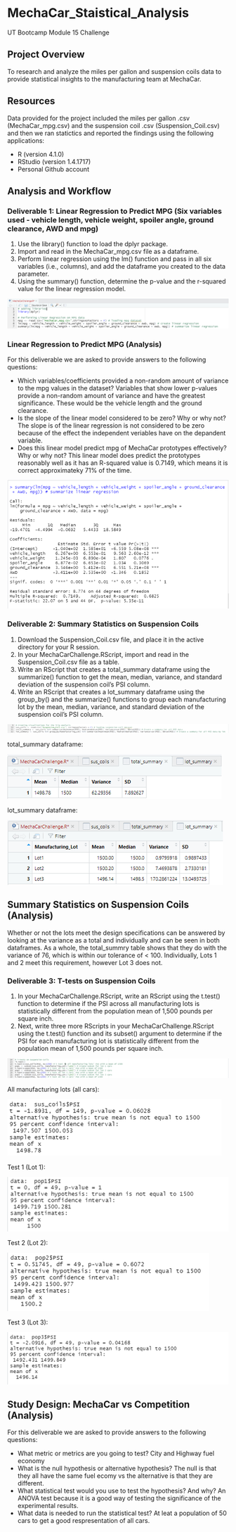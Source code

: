 # MechaCar_Staistical_Analysis

UT Bootcamp Module 15 Challenge

## Project Overview
To research and analyze the miles per gallon and suspension coils data to provide statistical insights to the manufacturing team at MechaCar.

## Resources
Data provided for the project included the miles per gallon .csv (MechaCar_mpg.csv) and the suspension coil .csv (Suspension_Coil.csv) and then we ran statictics and reported the findings using the following applications:
- R (version 4.1.0)
- RStudio (version 1.4.1717)
- Personal Github account

## Analysis and Workflow 
### Deliverable 1: Linear Regression to Predict MPG (Six variables used - vehicle length, vehicle weight, spoiler angle, ground clearance, AWD and mpg) 
1. Use the library() function to load the dplyr package.
2. Import and read in the MechaCar_mpg.csv file as a dataframe.
3. Perform linear regression using the lm() function and pass in all six variables (i.e., columns), and add the dataframe you created to the data parameter.
4. Using the summary() function, determine the p-value and the r-squared value for the linear regression model. 

![alt text](https://github.com/austin020269/MechaCar_Staistical_Analysis/blob/main/Deli_1_Image_1.PNG)

### Linear Regression to Predict MPG (Analysis)
For this deliverable we are asked to provide answers to the following questions:
- Which variables/coefficients provided a non-random amount of variance to the mpg values in the dataset?
Variables that show lower p-values provide a non-random amount of variance and have the greatest significance.  These would be the vehicle length and the ground clearance.
- Is the slope of the linear model considered to be zero? Why or why not?
The slope is of the linear regression is not considered to be zero because of the effect the independent veriables have on the depandent variable. 
- Does this linear model predict mpg of MechaCar prototypes effectively? Why or why not?
This linear model does predict the prototypes reasonably well as it has an R-squared value is 0.7149, which means it is correct approximateky 71% of the time. 

![alt text](https://github.com/austin020269/MechaCar_Staistical_Analysis/blob/main/Deli_1_Image.PNG)

### Deliverable 2: Summary Statistics on Suspension Coils
1. Download the Suspension_Coil.csv file, and place it in the active directory for your R session.
2. In your MechaCarChallenge.RScript, import and read in the Suspension_Coil.csv file as a table.
3. Write an RScript that creates a total_summary dataframe using the summarize() function to get the mean, median, variance, and standard deviation of the suspension coil’s PSI column.
4. Write an RScript that creates a lot_summary dataframe using the group_by() and the summarize() functions to group each manufacturing lot by the mean, median, variance, and standard deviation of the suspension coil’s PSI column.

![alt text](https://github.com/austin020269/MechaCar_Staistical_Analysis/blob/main/Deli_2_Image_1.PNG)

total_summary dataframe:

![alt text](https://github.com/austin020269/MechaCar_Staistical_Analysis/blob/main/Deli_2_Image_2.PNG)

lot_summary dataframe:

![alt text](https://github.com/austin020269/MechaCar_Staistical_Analysis/blob/main/Deli_2_Image_3.PNG)

## Summary Statistics on Suspension Coils (Analysis)
Whether or not the lots meet the design specifications can be answered by looking at the variance as a total and individually and can be seen in both dataframes.  As a whole, the total_summry table shows that they do with the variance of 76, which is within our tolerance of < 100.  Individually, Lots 1 and 2 meet this requirement, however Lot 3 does not.  

### Deliverable 3: T-tests on Suspension Coils
1. In your MechaCarChallenge.RScript, write an RScript using the t.test() function to determine if the PSI across all manufacturing lots is statistically different from the population mean of 1,500 pounds per square inch.
2. Next, write three more RScripts in your MechaCarChallenge.RScript using the t.test() function and its subset() argument to determine if the PSI for each manufacturing lot is statistically different from the population mean of 1,500 pounds per square inch.

![alt text](https://github.com/austin020269/MechaCar_Staistical_Analysis/blob/main/Deli_3_Image_1.PNG)

All manufacturing lots (all cars):

![alt text](https://github.com/austin020269/MechaCar_Staistical_Analysis/blob/main/Deli_3_Image_2.PNG)

Test 1 (Lot 1):

![alt text](https://github.com/austin020269/MechaCar_Staistical_Analysis/blob/main/Deli_3_Image_3.PNG)

Test 2 (Lot 2):

![alt text](https://github.com/austin020269/MechaCar_Staistical_Analysis/blob/main/Deli_3_Image_4.PNG)

Test 3 (Lot 3):

![alt text](https://github.com/austin020269/MechaCar_Staistical_Analysis/blob/main/Deli_3_Image_5.PNG)



## Study Design: MechaCar vs Competition (Analysis)
For this deliverable we are asked to provide answers to the following questions:
- What metric or metrics are you going to test? City and Highway fuel economy
- What is the null hypothesis or alternative hypothesis? The null is that they all have the same fuel ecomy vs the alternative is that they are different.
- What statistical test would you use to test the hypothesis? And why? An ANOVA test because it is a good way of testing the significance of the experimental results.
- What data is needed to run the statistical test? At leat a population of 50 cars to get a good respresentation of all cars.
